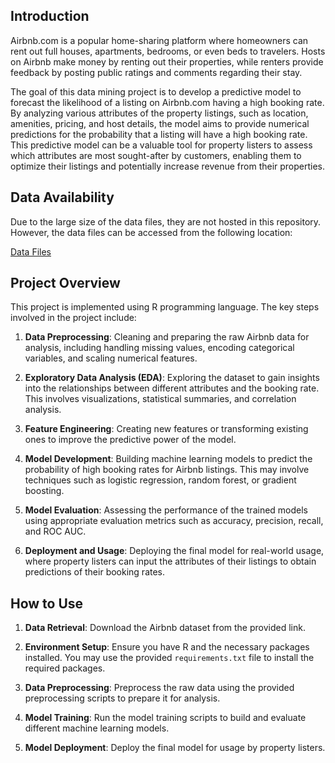 ## Introduction

Airbnb.com is a popular home-sharing platform where homeowners can rent out full houses, apartments, bedrooms, or even beds to travelers. Hosts on Airbnb make money by renting out their properties, while renters provide feedback by posting public ratings and comments regarding their stay.

The goal of this data mining project is to develop a predictive model to forecast the likelihood of a listing on Airbnb.com having a high booking rate. By analyzing various attributes of the property listings, such as location, amenities, pricing, and host details, the model aims to provide numerical predictions for the probability that a listing will have a high booking rate. This predictive model can be a valuable tool for property listers to assess which attributes are most sought-after by customers, enabling them to optimize their listings and potentially increase revenue from their properties.

## Data Availability

Due to the large size of the data files, they are not hosted in this repository. However, the data files can be accessed from the following location:

[Data Files](https://example.com/data)

## Project Overview

This project is implemented using R programming language. The key steps involved in the project include:

1. **Data Preprocessing**: Cleaning and preparing the raw Airbnb data for analysis, including handling missing values, encoding categorical variables, and scaling numerical features.

2. **Exploratory Data Analysis (EDA)**: Exploring the dataset to gain insights into the relationships between different attributes and the booking rate. This involves visualizations, statistical summaries, and correlation analysis.

3. **Feature Engineering**: Creating new features or transforming existing ones to improve the predictive power of the model.

4. **Model Development**: Building machine learning models to predict the probability of high booking rates for Airbnb listings. This may involve techniques such as logistic regression, random forest, or gradient boosting.

5. **Model Evaluation**: Assessing the performance of the trained models using appropriate evaluation metrics such as accuracy, precision, recall, and ROC AUC.

6. **Deployment and Usage**: Deploying the final model for real-world usage, where property listers can input the attributes of their listings to obtain predictions of their booking rates.

## How to Use

1. **Data Retrieval**: Download the Airbnb dataset from the provided link.

2. **Environment Setup**: Ensure you have R and the necessary packages installed. You may use the provided `requirements.txt` file to install the required packages.

3. **Data Preprocessing**: Preprocess the raw data using the provided preprocessing scripts to prepare it for analysis.

4. **Model Training**: Run the model training scripts to build and evaluate different machine learning models.

5. **Model Deployment**: Deploy the final model for usage by property listers.
